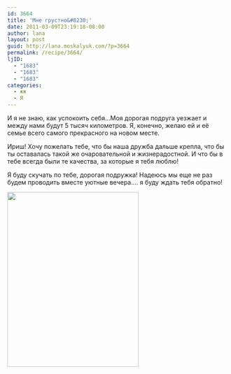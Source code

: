 ```yaml
---
id: 3664
title: 'Мне грустно&#8230;'
date: 2011-03-09T23:19:18-08:00
author: lana
layout: post
guid: http://lana.moskalyuk.com/?p=3664
permalink: /recipe/3664/
ljID:
  - "1683"
  - "1683"
  - "1683"
categories:
  - жж
  - Я
---
```

И я не знаю, как успокоить себя&#8230;Моя дорогая подруга уезжает и между нами будут 5 тысяч километров. Я, конечно, желаю ей и её семье всего самого прекрасного на новом месте.

Ириш! Хочу пожелать тебе, что бы наша дружба дальше крепла, что бы ты оставалась такой же очаровательной и жизнерадостной. И что бы в тебе всегда были те качества, за которые я тебя люблю!

Я буду скучать по тебе, дорогая подружка! Надеюсь мы еще не раз будем проводить вместе уютные вечера&#8230;. я буду ждать тебя обратно!

<img loading="lazy" class="alignnone" title="card" src="http://scards.ru/cards/thank/aroma.jpg" alt="" width="300" height="400" /> 

<div>
</div>

<div>
</div>